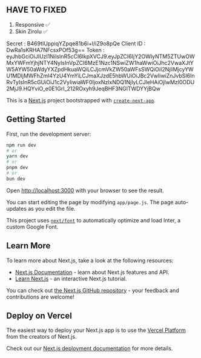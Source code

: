 ## HAVE TO FIXED
1. Responsive ✅
2. Skin Zirolu ✅

Secret : B469tIUppiqYZpqe81b6i+l/iZ9o8pQe
Client ID : DwRa1sKRHA7NFcsxPOf53g==
Token : eyJhbGciOiJIUzI1NiIsInR5cCI6IkpXVCJ9.eyJpZCI6IjY2OWIyNTM5ZTUwOWMxYWFmYjhjNTY4NyIsInVpZCI6MzE1Nzc1NSwiZW1haWwiOiJhc2VwaXJtYW5AYW50aWdyYXZpdHkuaWQiLCJjcmVkZW50aWFsSWQiOiI2NjliMjcyYWU1MDljMWFhZmI4YzU4YmYiLCJmaXJzdE5hbWUiOiJBc2VwIiwiZnJvbSI6InRvTyIsInR5cGUiOiJ1c2VyIiwiaWF0IjoxNzIxNDQ1NjIyLCJleHAiOjIwMzI0ODU2MjJ9.HQYviO_e0E1GrI_212ROxyh9JeqBHF3NGlTWDYYjBQw

This is a [Next.js](https://nextjs.org/) project bootstrapped with [`create-next-app`](https://github.com/vercel/next.js/tree/canary/packages/create-next-app).

## Getting Started

First, run the development server:

```bash
npm run dev
# or
yarn dev
# or
pnpm dev
# or
bun dev
```

Open [http://localhost:3000](http://localhost:3000) with your browser to see the result.

You can start editing the page by modifying `app/page.js`. The page auto-updates as you edit the file.

This project uses [`next/font`](https://nextjs.org/docs/basic-features/font-optimization) to automatically optimize and load Inter, a custom Google Font.

## Learn More

To learn more about Next.js, take a look at the following resources:

- [Next.js Documentation](https://nextjs.org/docs) - learn about Next.js features and API.
- [Learn Next.js](https://nextjs.org/learn) - an interactive Next.js tutorial.

You can check out [the Next.js GitHub repository](https://github.com/vercel/next.js/) - your feedback and contributions are welcome!

## Deploy on Vercel

The easiest way to deploy your Next.js app is to use the [Vercel Platform](https://vercel.com/new?utm_medium=default-template&filter=next.js&utm_source=create-next-app&utm_campaign=create-next-app-readme) from the creators of Next.js.

Check out our [Next.js deployment documentation](https://nextjs.org/docs/deployment) for more details.

